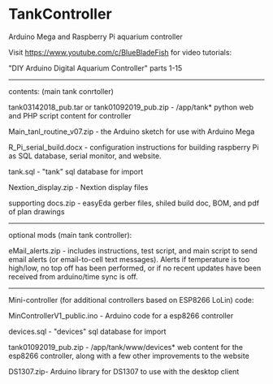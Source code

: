 # TankController
Arduino Mega and Raspberry Pi aquarium controller

Visit https://www.youtube.com/c/BlueBladeFish for video tutorials:

"DIY Arduino Digital Aquarium Controller" parts 1-15

------------------------------------------------

contents: 
(main tank conrtoller)

tank03142018_pub.tar or tank01092019_pub.zip - /app/tank* python web and PHP script content for controller

Main_tanl_routine_v07.zip - the Arduino sketch for use with Arduino Mega

R_Pi_serial_build.docx - configuration instructions for building raspberry Pi as SQL database, serial monitor, and website.

tank.sql - "tank" sql database for import

Nextion_display.zip - Nextion display files

supporting docs.zip - easyEda gerber files, shiled build doc, BOM, and pdf of plan drawings

--------------------------------------------------
optional mods (main tank controller):

eMail_alerts.zip - includes instructions, test script, and main script to send email alerts (or email-to-cell text messages).
Alerts if temperature is too high/low, no top off has been performed, or if no recent updates have been received from arduino/time sync is off. 

--------------------------------------------------

Mini-controller (for additional controllers based on ESP8266 LoLin) code:

MinControllerV1_public.ino - Arduino code for a esp8266 controller

devices.sql - "devices" sql database for import

tank01092019_pub.zip - /app/tank/www/devices* web content for the esp8266 controller, along with a few other improvements to the website

DS1307.zip- Arduino library for DS1307 to use with the desktop client
